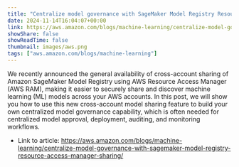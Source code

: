 ```yaml
---
title: "Centralize model governance with SageMaker Model Registry Resource Access Manager sharing"
date: 2024-11-14T16:04:07+00:00
link: https://aws.amazon.com/blogs/machine-learning/centralize-model-governance-with-sagemaker-model-registry-resource-access-manager-sharing/
showShare: false
showReadTime: false
thumbnail: images/aws.png
tags: ["aws.amazon.com/blogs/machine-learning"]
---
```

We recently announced the general availability of cross-account sharing of Amazon SageMaker Model Registry using AWS Resource Access Manager (AWS RAM), making it easier to securely share and discover machine learning (ML) models across your AWS accounts. In this post, we will show you how to use this new cross-account model sharing feature to build your own centralized model governance capability, which is often needed for centralized model approval, deployment, auditing, and monitoring workflows.

- Link to article: https://aws.amazon.com/blogs/machine-learning/centralize-model-governance-with-sagemaker-model-registry-resource-access-manager-sharing/